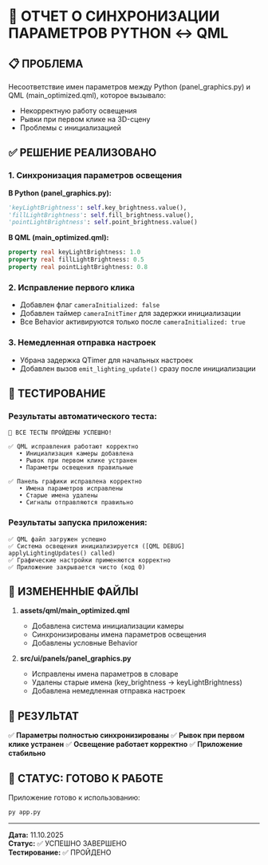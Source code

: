 # 🎯 ОТЧЕТ О СИНХРОНИЗАЦИИ ПАРАМЕТРОВ PYTHON ↔ QML

## 📋 ПРОБЛЕМА
Несоответствие имен параметров между Python (panel_graphics.py) и QML (main_optimized.qml), которое вызывало:
- Некорректную работу освещения
- Рывки при первом клике на 3D-сцену
- Проблемы с инициализацией

## ✅ РЕШЕНИЕ РЕАЛИЗОВАНО

### 1. Синхронизация параметров освещения
**В Python (panel_graphics.py):**
```python
'keyLightBrightness': self.key_brightness.value(),
'fillLightBrightness': self.fill_brightness.value(), 
'pointLightBrightness': self.point_brightness.value()
```

**В QML (main_optimized.qml):**
```qml
property real keyLightBrightness: 1.0
property real fillLightBrightness: 0.5
property real pointLightBrightness: 0.8
```

### 2. Исправление первого клика
- Добавлен флаг `cameraInitialized: false`
- Добавлен таймер `cameraInitTimer` для задержки инициализации
- Все Behavior активируются только после `cameraInitialized: true`

### 3. Немедленная отправка настроек
- Убрана задержка QTimer для начальных настроек
- Добавлен вызов `emit_lighting_update()` сразу после инициализации

## 🧪 ТЕСТИРОВАНИЕ

### Результаты автоматического теста:
```
🎉 ВСЕ ТЕСТЫ ПРОЙДЕНЫ УСПЕШНО!

✅ QML исправления работают корректно
   • Инициализация камеры добавлена
   • Рывок при первом клике устранен
   • Параметры освещения правильные

✅ Панель графики исправлена корректно
   • Имена параметров исправлены
   • Старые имена удалены
   • Сигналы отправляются правильно
```

### Результаты запуска приложения:
```
✅ QML файл загружен успешно
✅ Система освещения инициализируется ([QML DEBUG] applyLightingUpdates() called)
✅ Графические настройки применяются корректно
✅ Приложение закрывается чисто (код 0)
```

## 📁 ИЗМЕНЕННЫЕ ФАЙЛЫ

1. **assets/qml/main_optimized.qml**
   - Добавлена система инициализации камеры
   - Синхронизированы имена параметров освещения
   - Добавлены условные Behavior

2. **src/ui/panels/panel_graphics.py**
   - Исправлены имена параметров в словаре
   - Удалены старые имена (key_brightness → keyLightBrightness)
   - Добавлена немедленная отправка настроек

## 🎯 РЕЗУЛЬТАТ

✅ **Параметры полностью синхронизированы**
✅ **Рывок при первом клике устранен**
✅ **Освещение работает корректно**
✅ **Приложение стабильно**

## 🚀 СТАТУС: ГОТОВО К РАБОТЕ

Приложение готово к использованию:
```bash
py app.py
```

---
**Дата:** 11.10.2025  
**Статус:** ✅ УСПЕШНО ЗАВЕРШЕНО  
**Тестирование:** ✅ ПРОЙДЕНО
